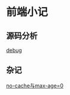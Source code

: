 # 前端小记
## 源码分析
[debug](https://github.com/brunoyang/blog/issues/2)

## 杂记
[no-cache与max-age=0](https://github.com/brunoyang/blog/issues/1)
